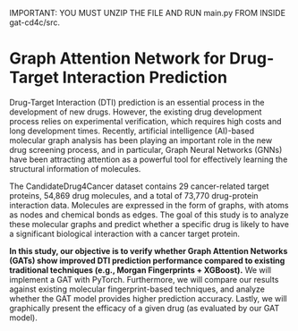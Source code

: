 IMPORTANT: YOU MUST UNZIP THE FILE AND RUN main.py FROM INSIDE gat-cd4c/src.

# Graph Attention Network for Drug-Target Interaction Prediction

Drug-Target Interaction (DTI) prediction is an essential process in the development of new drugs. However, the existing drug development process relies on experimental verification, which requires high costs and long development times. Recently, artificial intelligence (AI)-based molecular graph analysis has been playing an important role in the new drug screening process, and in particular, Graph Neural Networks (GNNs) have been attracting attention as a powerful tool for effectively learning the structural information of molecules.

The CandidateDrug4Cancer dataset contains 29 cancer-related target proteins, 54,869 drug molecules, and a total of 73,770 drug-protein interaction data. Molecules are expressed in the form of graphs, with atoms as nodes and chemical bonds as edges. The goal of this study is to analyze these molecular graphs and predict whether a specific drug is likely to have a significant biological interaction with a cancer target protein.

**In this study, our objective is to verify whether Graph Attention Networks (GATs) show improved DTI prediction performance compared to existing traditional techniques (e.g., Morgan Fingerprints + XGBoost).** We will implement a GAT with PyTorch. Furthermore, we will compare our results against existing molecular fingerprint-based techniques, and analyze whether the GAT model provides higher prediction accuracy. Lastly, we will graphically present the efficacy of a given drug (as evaluated by our GAT model).
